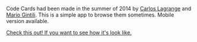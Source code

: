 Code Cards had been made in the summer of 2014 by <a href='https://dribbble.com/carlosxcl'>Carlos Lagrange</a> and <a href='https://twitter.com/mariogintili'>Mario Gintili</a>. 
This is a simple app to browse them sometimes. Mobile version available.

<a href='https://frankyshtein.github.io/cards/' target='_blank'>Check this out! If you want to see how it's look like.</a>
